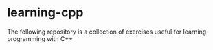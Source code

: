 # learning-cpp
The following repository is a collection of exercises useful for learning programming with C++

